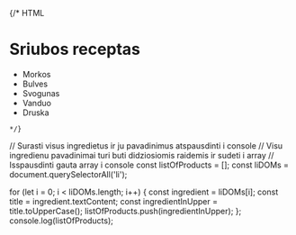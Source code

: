 {/* 
    HTML
    <h1>Sriubos receptas</h1>
        <ul>
            <li>Morkos</li>
            <li>Bulves</li>
            <li>Svogunas</li>
            <li>Vanduo</li>
            <li>Druska</li>
        </ul> 
    
    */}

// Surasti visus ingredietus ir ju pavadinimus atspausdinti i console
// Visu ingredienu pavadinimai turi buti didziosiomis raidemis ir sudeti i array
// Isspausdinti gauta array i console
const listOfProducts = [];
const liDOMs = document.querySelectorAll('li');

for (let i = 0; i < liDOMs.length; i++) {
    const ingredient = liDOMs[i];
    const title = ingredient.textContent;
    const ingredientInUpper = title.toUpperCase();
    listOfProducts.push(ingredientInUpper);
};
console.log(listOfProducts);